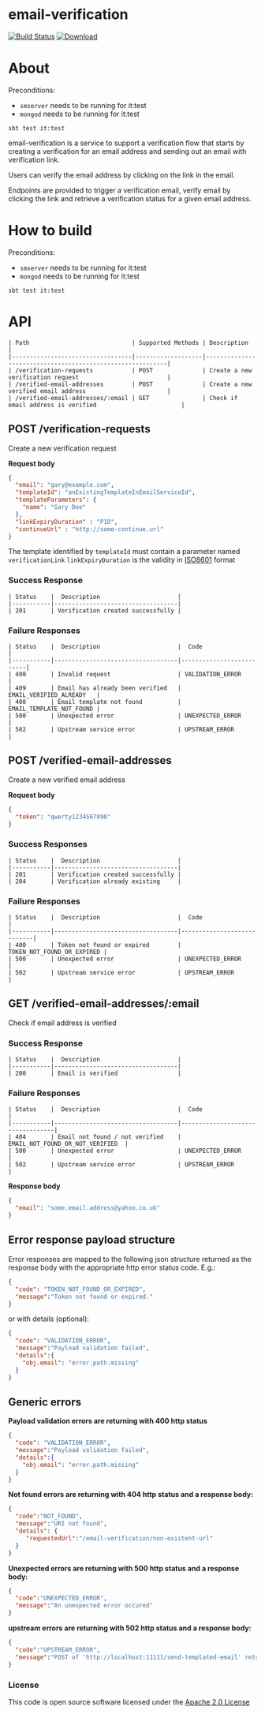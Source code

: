# email-verification

[![Build Status](https://travis-ci.org/hmrc/email-verification.svg)](https://travis-ci.org/hmrc/email-verification) [ ![Download](https://api.bintray.com/packages/hmrc/releases/email-verification/images/download.svg) ](https://bintray.com/hmrc/releases/email-verification/_latestVersion)

# About

Preconditions:
- ```smserver``` needs to be running for it:test
- ```mongod``` needs to be running for it:test

```sbt test it:test```

email-verification is a service to support a verification flow that starts by creating a verification for an email address and sending out an email with verification link.

Users can verify the email address by clicking on the link in the email.

Endpoints are provided to trigger a verification email, verify email by clicking the link and retrieve a verification status for a given email address.

# How to build

Preconditions:
- ```smserver``` needs to be running for it:test
- ```mongod``` needs to be running for it:test

```sbt test it:test```

# API

    | Path                             | Supported Methods | Description                                               |
    |----------------------------------|-------------------|-----------------------------------------------------------|
    | /verification-requests           | POST              | Create a new verification request                         |
    | /verified-email-addresses        | POST              | Create a new verified email address                       |
    | /verified-email-addresses/:email | GET               | Check if email address is verified                        |


## POST /verification-requests

Create a new verification request

**Request body**

```json
{
  "email": "gary@example.com",
  "templateId": "anExistingTemplateInEmailServiceId",
  "templateParameters": {
    "name": "Gary Doe"
  },
  "linkExpiryDuration" : "P1D",
  "continueUrl" : "http://some-continue.url"
}
```

The template identified by ```templateId``` must contain a parameter named ```verificationLink```
```linkExpiryDuration``` is the validity in [ISO8601](https://en.wikipedia.org/wiki/ISO_8601#Durations) format

### Success Response

    | Status    |  Description                      |
    |-----------|-----------------------------------|
    | 201       | Verification created successfully |

### Failure Responses

    | Status    |  Description                      |  Code                    |
    |-----------|-----------------------------------|--------------------------|
    | 400       | Invalid request                   | VALIDATION_ERROR         |
    | 409       | Email has already been verified   | EMAIL_VERIFIED_ALREADY   |
    | 400       | Email template not found          | EMAIL_TEMPLATE_NOT_FOUND |
    | 500       | Unexpected error                  | UNEXPECTED_ERROR         |
    | 502       | Upstream service error            | UPSTREAM_ERROR           |
    

## POST /verified-email-addresses

Create a new verified email address

**Request body**

```json
{
  "token": "qwerty1234567890"
}
```
### Success Responses

    | Status    |  Description                      |
    |-----------|-----------------------------------|
    | 201       | Verification created successfully |
    | 204       | Verification already existing     |

### Failure Responses

    | Status    |  Description                      |  Code                      |
    |-----------|-----------------------------------|----------------------------|
    | 400       | Token not found or expired        | TOKEN_NOT_FOUND_OR_EXPIRED |
    | 500       | Unexpected error                  | UNEXPECTED_ERROR           |
    | 502       | Upstream service error            | UPSTREAM_ERROR             |


## GET /verified-email-addresses/:email

Check if email address is verified

### Success Response

    | Status    |  Description                      |
    |-----------|-----------------------------------|
    | 200       | Email is verified                 |

### Failure Responses

    | Status    |  Description                      |  Code                            |
    |-----------|-----------------------------------|----------------------------------|
    | 404       | Email not found / not verified    | EMAIL_NOT_FOUND_OR_NOT_VERIFIED  |
    | 500       | Unexpected error                  | UNEXPECTED_ERROR                 |
    | 502       | Upstream service error            | UPSTREAM_ERROR                   |

**Response body**

```json
{
  "email": "some.email.address@yahoo.co.uk"
}
```

## Error response payload structure
Error responses are mapped to the following json structure returned as the response body
with the appropriate http error status code. E.g.:

```json
{
  "code": "TOKEN_NOT_FOUND_OR_EXPIRED",
  "message":"Token not found or expired."
}
```

or with details (optional):

```json
{
  "code": "VALIDATION_ERROR",
  "message":"Payload validation failed",
  "details":{
    "obj.email": "error.path.missing"
  }
}
```

## Generic errors

**Payload validation errors are returning with 400 http status**

```json
{
  "code": "VALIDATION_ERROR",
  "message":"Payload validation failed",
  "details":{
    "obj.email": "error.path.missing"
  }
}
```

**Not found errors are returning with 404 http status and a response body:**

```json
{
  "code":"NOT_FOUND",
  "message":"URI not found",
  "details": {
     "requestedUrl":"/email-verification/non-existent-url"
  }
}
```

**Unexpected errors are returning with 500 http status and a response body:**

```json
{
  "code":"UNEXPECTED_ERROR",
  "message":"An unexpected error occured"
}
```

**upstream errors are returning with 502 http status and a response body:**

```json
{
  "code":"UPSTREAM_ERROR",
  "message":"POST of 'http://localhost:11111/send-templated-email' returned 500. Response body: 'some-5xx-message'"
}
```

### License

This code is open source software licensed under the [Apache 2.0 License]("http://www.apache.org/licenses/LICENSE-2.0.html")

